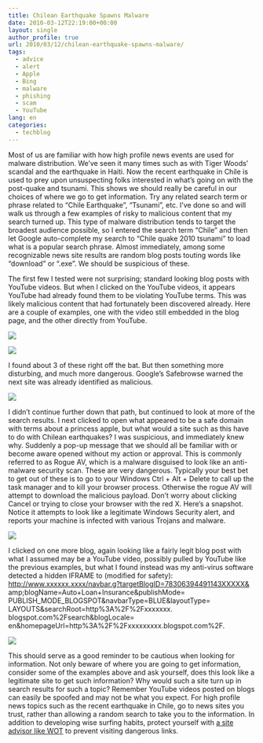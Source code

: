 ```yaml
---
title: Chilean Earthquake Spawns Malware
date: 2010-03-12T22:19:00+00:00
layout: single
author_profile: true
url: 2010/03/12/chilean-earthquake-spawns-malware/
tags:
  - advice
  - alert
  - Apple
  - Bing
  - malware
  - phishing
  - scam
  - YouTube
lang: en
categories: 
  - techblog
---
```

Most of us are familiar with how high profile news events are used for malware distribution. We’ve seen it many times such as with Tiger Woods’ scandal and the earthquake in Haiti. Now the recent earthquake in Chile is used to prey upon unsuspecting folks interested in what’s going on with the post-quake and tsunami. This shows we should really be careful in our choices of where we go to get information. Try any related search term or phrase related to “Chile Earthquake”, “Tsunami”, etc. I’ve done so and will walk us through a few examples of risky to malicious content that my search turned up. This type of malware distribution tends to target the broadest audience possible, so I entered the search term “Chile” and then let Google auto-complete my search to “Chile quake 2010 tsunami” to load what is a popular search phrase. Almost immediately, among some recognizable news site results are random blog posts touting words like “download” or “.exe”. We should be suspicious of these.

The first few I tested were not surprising; standard looking blog posts with YouTube videos. But when I clicked on the YouTube videos, it appears YouTube had already found them to be violating YouTube terms. This was likely malicious content that had fortunately been discovered already. Here are a couple of examples, one with the video still embedded in the blog page, and the other directly from YouTube.

[![](http://1.bp.blogspot.com/_vaUVXcmC3OI/S5q1VxrqXDI/AAAAAAAABR8/gqKapVO-Two/s400/AvertLabsBlog-0310-Post%20Chilean%20Earthquake%20Malware%201.jpg)](http://1.bp.blogspot.com/_vaUVXcmC3OI/S5q1VxrqXDI/AAAAAAAABR8/gqKapVO-Two/s1600-h/AvertLabsBlog-0310-Post%20Chilean%20Earthquake%20Malware%201.jpg)

[![](http://4.bp.blogspot.com/_vaUVXcmC3OI/S5q1WJgE4uI/AAAAAAAABSA/FwIBX37B5dU/s400/AvertLabsBlog-0310-Post%20Chilean%20Earthquake%20Malware%202.jpg)](http://4.bp.blogspot.com/_vaUVXcmC3OI/S5q1WJgE4uI/AAAAAAAABSA/FwIBX37B5dU/s1600-h/AvertLabsBlog-0310-Post%20Chilean%20Earthquake%20Malware%202.jpg)

I found about 3 of these right off the bat. But then something more disturbing, and much more dangerous. Google’s Safebrowse warned the next site was already identified as malicious.

[![](http://2.bp.blogspot.com/_vaUVXcmC3OI/S5q1nnM9FRI/AAAAAAAABSE/SypWTtLB7Qk/s400/AvertLabsBlog-0310-Post%20Chilean%20Earthquake%20Malware%203.jpg)](http://2.bp.blogspot.com/_vaUVXcmC3OI/S5q1nnM9FRI/AAAAAAAABSE/SypWTtLB7Qk/s1600-h/AvertLabsBlog-0310-Post%20Chilean%20Earthquake%20Malware%203.jpg)

I didn’t continue further down that path, but continued to look at more of the search results. I next clicked to open what appeared to be a safe domain with terms about a princess apple, but what would a site such as this have to do with Chilean earthquakes? I was suspicious, and immediately knew why. Suddenly a pop-up message that we should all be familiar with or become aware opened without my action or approval. This is commonly referred to as Rogue AV, which is a malware disguised to look like an anti-malware security scan. These are very dangerous. Typically your best bet to get out of these is to go to your Windows Ctrl + Alt + Delete to call up the task manager and to kill your browser process. Otherwise the rogue AV will attempt to download the malicious payload. Don’t worry about clicking Cancel or trying to close your browser with the red X. Here’s a snapshot. Notice it attempts to look like a legitimate Windows Security alert, and reports your machine is infected with various Trojans and malware.

[![](http://1.bp.blogspot.com/_vaUVXcmC3OI/S5q13d-ZnxI/AAAAAAAABSI/MrfQqiasW3I/s400/AvertLabsBlog-0310-Post%20Chilean%20Earthquake%20Malware%204.jpg)](http://1.bp.blogspot.com/_vaUVXcmC3OI/S5q13d-ZnxI/AAAAAAAABSI/MrfQqiasW3I/s1600-h/AvertLabsBlog-0310-Post%20Chilean%20Earthquake%20Malware%204.jpg)

I clicked on one more blog, again looking like a fairly legit blog post with what I assumed may be a YouTube video, possibly pulled by YouTube like the previous examples, but what I found instead was my anti-virus software detected a hidden IFRAME to (modified for safety):  
http://www.xxxxxx.xxxx/navbar.g?targetBlogID=78306394491143XXXXX& amp;blogName=Auto+Loan+Insurance&publishMode= PUBLISH\_MODE\_BLOGSPOT&navbarType=BLUE&layoutType= LAYOUTS&searchRoot=http%3A%2F%2Fxxxxxxx. blogspot.com%2Fsearch&blogLocale= en&homepageUrl=http%3A%2F%2Fxxxxxxxxx.blogspot.com%2F.

[![](http://3.bp.blogspot.com/_vaUVXcmC3OI/S5q2HKkjlxI/AAAAAAAABSM/n7nLz83-e5A/s400/AvertLabsBlog-0310-Post%20Chilean%20Earthquake%20Malware%205.jpg)](http://3.bp.blogspot.com/_vaUVXcmC3OI/S5q2HKkjlxI/AAAAAAAABSM/n7nLz83-e5A/s1600-h/AvertLabsBlog-0310-Post%20Chilean%20Earthquake%20Malware%205.jpg)

This should serve as a good reminder to be cautious when looking for information. Not only beware of where you are going to get information, consider some of the examples above and ask yourself, does this look like a legitimate site to get such information? Why would such a site turn up in search results for such a topic? Remember YouTube videos posted on blogs can easily be spoofed and may not be what you expect. For high profile news topics such as the recent earthquake in Chile, go to news sites you trust, rather than allowing a random search to take you to the information. In addition to developing wise surfing habits, protect yourself with [a site advisor like WOT](http://sites.google.com/site/boelectronic/computer/security/site-advisor) to prevent visiting dangerous links.
